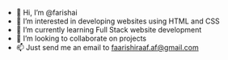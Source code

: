 - 👋 Hi, I’m @farishai
- 👀 I’m interested in developing websites using HTML and CSS
- 🌱 I’m currently learning Full Stack website development
- 💞️ I’m looking to collaborate on projects
- 📫 Just send me an email to faarishiraaf.af@gmail.com

<!---
farishai/farishai is a ✨ special ✨ repository because its `README.md` (this file) appears on your GitHub profile.
You can click the Preview link to take a look at your changes.
--->
